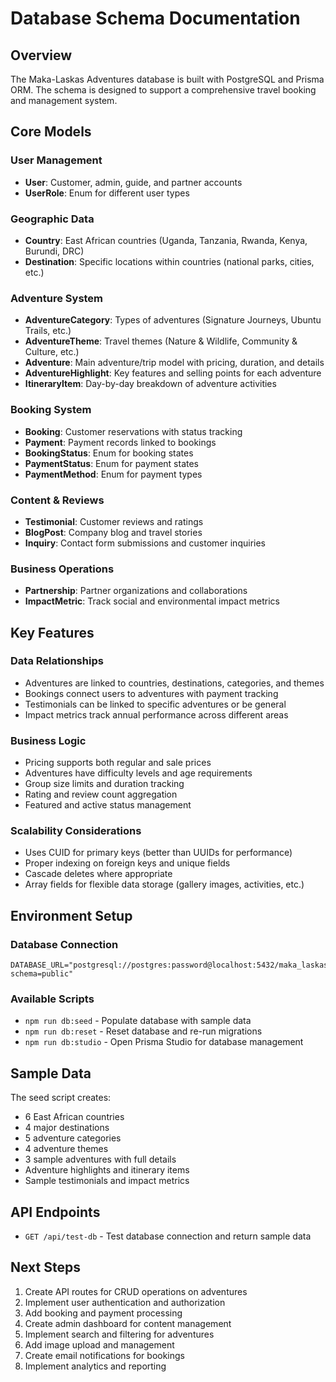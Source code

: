 # Database Schema Documentation

## Overview

The Maka-Laskas Adventures database is built with PostgreSQL and Prisma ORM. The schema is designed to support a comprehensive travel booking and management system.

## Core Models

### User Management
- **User**: Customer, admin, guide, and partner accounts
- **UserRole**: Enum for different user types

### Geographic Data
- **Country**: East African countries (Uganda, Tanzania, Rwanda, Kenya, Burundi, DRC)
- **Destination**: Specific locations within countries (national parks, cities, etc.)

### Adventure System
- **AdventureCategory**: Types of adventures (Signature Journeys, Ubuntu Trails, etc.)
- **AdventureTheme**: Travel themes (Nature & Wildlife, Community & Culture, etc.)
- **Adventure**: Main adventure/trip model with pricing, duration, and details
- **AdventureHighlight**: Key features and selling points for each adventure
- **ItineraryItem**: Day-by-day breakdown of adventure activities

### Booking System
- **Booking**: Customer reservations with status tracking
- **Payment**: Payment records linked to bookings
- **BookingStatus**: Enum for booking states
- **PaymentStatus**: Enum for payment states
- **PaymentMethod**: Enum for payment types

### Content & Reviews
- **Testimonial**: Customer reviews and ratings
- **BlogPost**: Company blog and travel stories
- **Inquiry**: Contact form submissions and customer inquiries

### Business Operations
- **Partnership**: Partner organizations and collaborations
- **ImpactMetric**: Track social and environmental impact metrics

## Key Features

### Data Relationships
- Adventures are linked to countries, destinations, categories, and themes
- Bookings connect users to adventures with payment tracking
- Testimonials can be linked to specific adventures or be general
- Impact metrics track annual performance across different areas

### Business Logic
- Pricing supports both regular and sale prices
- Adventures have difficulty levels and age requirements
- Group size limits and duration tracking
- Rating and review count aggregation
- Featured and active status management

### Scalability Considerations
- Uses CUID for primary keys (better than UUIDs for performance)
- Proper indexing on foreign keys and unique fields
- Cascade deletes where appropriate
- Array fields for flexible data storage (gallery images, activities, etc.)

## Environment Setup

### Database Connection
```env
DATABASE_URL="postgresql://postgres:password@localhost:5432/maka_laskas?schema=public"
```

### Available Scripts
- `npm run db:seed` - Populate database with sample data
- `npm run db:reset` - Reset database and re-run migrations
- `npm run db:studio` - Open Prisma Studio for database management

## Sample Data

The seed script creates:
- 6 East African countries
- 4 major destinations
- 5 adventure categories
- 4 adventure themes
- 3 sample adventures with full details
- Adventure highlights and itinerary items
- Sample testimonials and impact metrics

## API Endpoints

- `GET /api/test-db` - Test database connection and return sample data

## Next Steps

1. Create API routes for CRUD operations on adventures
2. Implement user authentication and authorization
3. Add booking and payment processing
4. Create admin dashboard for content management
5. Implement search and filtering for adventures
6. Add image upload and management
7. Create email notifications for bookings
8. Implement analytics and reporting
